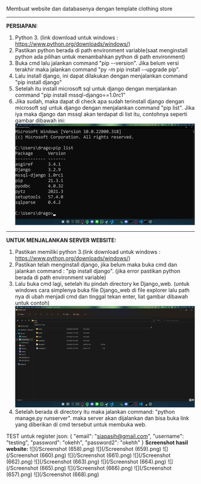 Membuat website dan databasenya dengan template clothing store

---

**PERSIAPAN:**

1. Python 3. (link download untuk windows : https://www.python.org/downloads/windows/)
2. Pastikan python berada di path environment variable(saat menginstall python ada pilihan untuk menambahkan python di path environment)
3. Buka cmd lalu jalankan command "pip --version". Jika belum versi terakhir maka jalankan command "py -m pip install --upgrade pip".
4. Lalu install django, ini dapat dilakukan dengan menjalankan command "pip install django"
5. Setelah itu install microsoft sql untuk django dengan menjalankan command "pip install mssql-django==1.0rc1"
6. Jika sudah, maka dapat di check apa sudah terinstall django dengan microsoft sql untuk django dengan menjalankan command "pip list". Jika iya maka django dan mssql akan terdapat di list itu, contohnya seperti gambar dibawah ini:
   ![](/contoh_menjalankan_server1.png)

---

**UNTUK MENJALANKAN SERVER WEBSITE:**

1. Pastikan memiliki python 3.(link download untuk windows : https://www.python.org/downloads/windows/)
2. Pastikan telah menginstall django, jika belum maka buka cmd dan jalankan command : "pip install django". (jika error pastikan python berada di path environment variable)
3. Lalu buka cmd lagi, setelah itu pindah directory ke Django_web. (untuk windows cara simplenya buka file Django_web di file explorer lalu path nya di ubah menjadi cmd dan tinggal tekan enter, liat gambar dibawah untuk contoh)
   ![](/contoh_menjalankan_server2.png)
4. Setelah berada di directory itu maka jalankan command: "python manage.py runserver". maka server akan dijalankan dan bisa buka link yang diberikan di cmd tersebut untuk membuka web.

TEST untuk register json:
{
"email": "siapasih@gmail.com",
"username": "testing",
"password": "okehh",
"password2": "okehh"
}
**Screenshot hasil website:**
   ![](/Screenshot (658).png)
   ![](/Screenshot (659).png)
   ![](/Screenshot (660).png)
   ![](/Screenshot (661).png)
   ![](/Screenshot (662).png)
   ![](/Screenshot (663).png)
   ![](/Screenshot (664).png)
   ![](/Screenshot (665).png)
   ![](/Screenshot (666).png)
   ![](/Screenshot (657).png)
   ![](/Screenshot (668).png)

